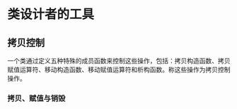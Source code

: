 # 类设计者的工具

## 拷贝控制

一个类通过定义五种特殊的成员函数来控制这些操作，包括：拷贝构造函数、拷贝赋值运算符、移动构造函数、移动赋值运算符和析构函数。称这些操作为拷贝控制操作。

### 拷贝、赋值与销毁

